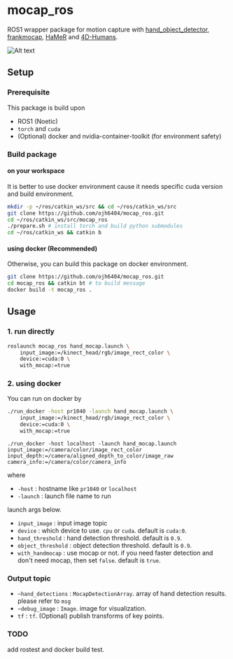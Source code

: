 # mocap_ros 

ROS1 wrapper package for motion capture with [hand_object_detector](https://github.com/ddshan/hand_object_detector.git), [frankmocap](https://github.com/facebookresearch/frankmocap.git), [HaMeR](https://github.com/geopavlakos/hamer.git) and [4D-Humans](https://github.com/shubham-goel/4D-Humans.git).

![Alt text](asset/mocap_example.gif)

## Setup

### Prerequisite
This package is build upon
- ROS1 (Noetic)
- `torch` and `cuda`
- (Optional) docker and nvidia-container-toolkit (for environment safety)

### Build package

#### on your workspace
It is better to use docker environment cause it needs specific cuda version and build environment.
```bash
mkdir -p ~/ros/catkin_ws/src && cd ~/ros/catkin_ws/src
git clone https://github.com/ojh6404/mocap_ros.git
cd ~/ros/catkin_ws/src/mocap_ros
./prepare.sh # install torch and build python submodules
cd ~/ros/catkin_ws && catkin b
```

#### using docker (Recommended)
Otherwise, you can build this package on docker environment.
```bash
git clone https://github.com/ojh6404/mocap_ros.git
cd mocap_ros && catkin bt # to build message
docker build -t mocap_ros .
```

## Usage
### 1. run directly
```bash
roslaunch mocap_ros hand_mocap.launch \
    input_image:=/kinect_head/rgb/image_rect_color \
    device:=cuda:0 \
    with_mocap:=true
```
### 2. using docker
You can run on docker by
```bash
./run_docker -host pr1040 -launch hand_mocap.launch \
    input_image:=/kinect_head/rgb/image_rect_color \
    device:=cuda:0 \
    with_mocap:=true
```

```
./run_docker -host localhost -launch hand_mocap.launch input_image:=/camera/color/image_rect_color input_depth:=/camera/aligned_depth_to_color/image_raw camera_info:=/camera/color/camera_info
```

where
- `-host` : hostname like `pr1040` or `localhost`
- `-launch` : launch file name to run

launch args below.
- `input_image` : input image topic
- `device` : which device to use. `cpu` or `cuda`. default is `cuda:0`.
- `hand_threshold` : hand detection threshold. default is `0.9`.
- `object_threshold` : object detection threshold. default is `0.9`.
- `with_handmocap` : use mocap or not. if you need faster detection and don't need mocap, then set `false`. default is `true`.

### Output topic
- `~hand_detections` : `MocapDetectionArray`. array of hand detection results. please refer to `msg`
- `~debug_image` : `Image`. image for visualization.
- `tf` : `tf`. (Optional) publish transforms of key points.

### TODO
add rostest and docker build test.
